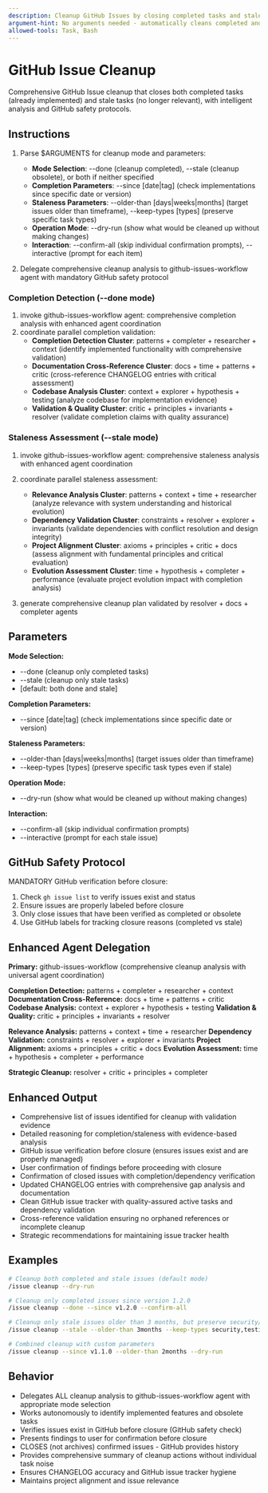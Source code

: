 ```yaml
---
description: Cleanup GitHub Issues by closing completed tasks and stale obsolete items.
argument-hint: No arguments needed - automatically cleans completed and stale issues.
allowed-tools: Task, Bash
---
```


# GitHub Issue Cleanup

Comprehensive GitHub Issue cleanup that closes both completed tasks (already implemented) and stale tasks (no longer relevant), with intelligent analysis and GitHub safety protocols.

## Instructions

1. Parse $ARGUMENTS for cleanup mode and parameters:
   - **Mode Selection**: --done (cleanup completed), --stale (cleanup obsolete), or both if neither specified
   - **Completion Parameters**: --since [date|tag] (check implementations since specific date or version)
   - **Staleness Parameters**: --older-than [days|weeks|months] (target issues older than timeframe), --keep-types [types] (preserve specific task types)
   - **Operation Mode**: --dry-run (show what would be cleaned up without making changes)
   - **Interaction**: --confirm-all (skip individual confirmation prompts), --interactive (prompt for each item)

2. Delegate comprehensive cleanup analysis to github-issues-workflow agent with mandatory GitHub safety protocol

### Completion Detection (--done mode)
1. invoke github-issues-workflow agent: comprehensive completion analysis with enhanced agent coordination
2. coordinate parallel completion validation:
   - **Completion Detection Cluster**: patterns + completer + researcher + context (identify implemented functionality with comprehensive validation)
   - **Documentation Cross-Reference Cluster**: docs + time + patterns + critic (cross-reference CHANGELOG entries with critical assessment)
   - **Codebase Analysis Cluster**: context + explorer + hypothesis + testing (analyze codebase for implementation evidence)
   - **Validation & Quality Cluster**: critic + principles + invariants + resolver (validate completion claims with quality assurance)

### Staleness Assessment (--stale mode)
1. invoke github-issues-workflow agent: comprehensive staleness analysis with enhanced agent coordination
2. coordinate parallel staleness assessment:
   - **Relevance Analysis Cluster**: patterns + context + time + researcher (analyze relevance with system understanding and historical evolution)
   - **Dependency Validation Cluster**: constraints + resolver + explorer + invariants (validate dependencies with conflict resolution and design integrity)
   - **Project Alignment Cluster**: axioms + principles + critic + docs (assess alignment with fundamental principles and critical evaluation)
   - **Evolution Assessment Cluster**: time + hypothesis + completer + performance (evaluate project evolution impact with completion analysis)

3. generate comprehensive cleanup plan validated by resolver + docs + completer agents

## Parameters

**Mode Selection:**
- --done (cleanup only completed tasks)
- --stale (cleanup only stale tasks)
- [default: both done and stale]

**Completion Parameters:**
- --since [date|tag] (check implementations since specific date or version)

**Staleness Parameters:**
- --older-than [days|weeks|months] (target issues older than timeframe)
- --keep-types [types] (preserve specific task types even if stale)

**Operation Mode:**
- --dry-run (show what would be cleaned up without making changes)

**Interaction:**
- --confirm-all (skip individual confirmation prompts)
- --interactive (prompt for each stale issue)

## GitHub Safety Protocol

MANDATORY GitHub verification before closure:
1. Check `gh issue list` to verify issues exist and status
2. Ensure issues are properly labeled before closure
3. Only close issues that have been verified as completed or obsolete
4. Use GitHub labels for tracking closure reasons (completed vs stale)

## Enhanced Agent Delegation

**Primary:** github-issues-workflow (comprehensive cleanup analysis with universal agent coordination)

**Completion Detection:** patterns + completer + researcher + context
**Documentation Cross-Reference:** docs + time + patterns + critic
**Codebase Analysis:** context + explorer + hypothesis + testing
**Validation & Quality:** critic + principles + invariants + resolver

**Relevance Analysis:** patterns + context + time + researcher
**Dependency Validation:** constraints + resolver + explorer + invariants
**Project Alignment:** axioms + principles + critic + docs
**Evolution Assessment:** time + hypothesis + completer + performance

**Strategic Cleanup:** resolver + critic + principles + completer

## Enhanced Output

- Comprehensive list of issues identified for cleanup with validation evidence
- Detailed reasoning for completion/staleness with evidence-based analysis
- GitHub issue verification before closure (ensures issues exist and are properly managed)
- User confirmation of findings before proceeding with closure
- Confirmation of closed issues with completion/dependency verification
- Updated CHANGELOG entries with comprehensive gap analysis and documentation
- Clean GitHub issue tracker with quality-assured active tasks and dependency validation
- Cross-reference validation ensuring no orphaned references or incomplete cleanup
- Strategic recommendations for maintaining issue tracker health

## Examples

```bash
# Cleanup both completed and stale issues (default mode)
/issue cleanup --dry-run

# Cleanup only completed issues since version 1.2.0
/issue cleanup --done --since v1.2.0 --confirm-all

# Cleanup only stale issues older than 3 months, but preserve security/testing tasks
/issue cleanup --stale --older-than 3months --keep-types security,testing --interactive

# Combined cleanup with custom parameters
/issue cleanup --since v1.1.0 --older-than 2months --dry-run
```

## Behavior

- Delegates ALL cleanup analysis to github-issues-workflow agent with appropriate mode selection
- Works autonomously to identify implemented features and obsolete tasks
- Verifies issues exist in GitHub before closure (GitHub safety check)
- Presents findings to user for confirmation before closure
- CLOSES (not archives) confirmed issues - GitHub provides history
- Provides comprehensive summary of cleanup actions without individual task noise
- Ensures CHANGELOG accuracy and GitHub issue tracker hygiene
- Maintains project alignment and issue relevance